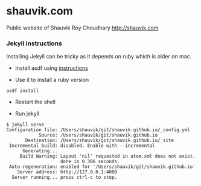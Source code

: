 shauvik.com
===========

Public website of Shauvik Roy Choudhary
http://shauvik.com

### Jekyll instructions

Installing Jekyll can be tricky as it depends on ruby which is older on mac. 

* Install asdf using [instructions](https://asdf-vm.com/guide/getting-started.html)

* Use it to install a ruby version
```
asdf install
```

* Restart the shell

* Run jekyll
```
$ jekyll serve
Configuration file: /Users/shauvik/git/shauvik.github.io/_config.yml
            Source: /Users/shauvik/git/shauvik.github.io
       Destination: /Users/shauvik/git/shauvik.github.io/_site
 Incremental build: disabled. Enable with --incremental
      Generating... 
     Build Warning: Layout 'nil' requested in atom.xml does not exist.
                    done in 0.306 seconds.
 Auto-regeneration: enabled for '/Users/shauvik/git/shauvik.github.io'
    Server address: http://127.0.0.1:4000
  Server running... press ctrl-c to stop.
```